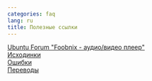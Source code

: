 ```yaml
---
categories: faq
lang: ru
title: Полезные ссылки
---
```


<a target="_blank" href="http://forum.ubuntu.ru/index.php?topic=201253.0">Ubuntu Forum "Foobnix - аудио/видео плеер" </a> <br/>
<a target="_blank" href="https://github.com/foobnix/foobnix">Исходинки</a> <br/>
<a target="_blank" href="https://code.google.com/p/foobnix/issues/list">Ошибки</a><br/>
<a target="_blank" href=" https://translations.launchpad.net/foobnix">Переводы</a><br/>